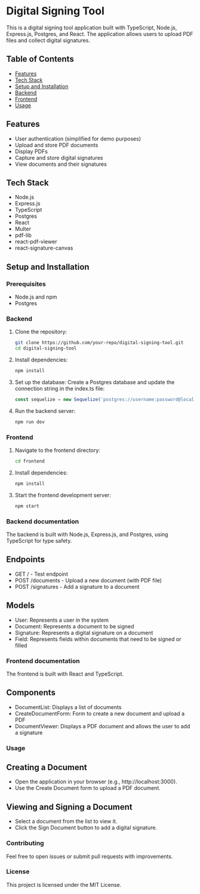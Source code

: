 # Digital Signing Tool

This is a digital signing tool application built with TypeScript, Node.js, Express.js, Postgres, and React. The application allows users to upload PDF files and collect digital signatures.

## Table of Contents

- [Features](#features)
- [Tech Stack](#tech-stack)
- [Setup and Installation](#setup-and-installation)
- [Backend](#backend)
- [Frontend](#frontend)
- [Usage](#usage)

## Features

- User authentication (simplified for demo purposes)
- Upload and store PDF documents
- Display PDFs
- Capture and store digital signatures
- View documents and their signatures

## Tech Stack

- Node.js
- Express.js
- TypeScript
- Postgres
- React
- Multer
- pdf-lib
- react-pdf-viewer
- react-signature-canvas

## Setup and Installation

### Prerequisites

- Node.js and npm
- Postgres

### Backend

1. Clone the repository:
   ```bash
   git clone https://github.com/your-repo/digital-signing-tool.git
   cd digital-signing-tool
   ```
2. Install dependencies:
    ```bash
    npm install
    ```

3. Set up the database:
Create a Postgres database and update the connection string in the index.ts file:
    ```typescript
    const sequelize = new Sequelize('postgres://username:password@localhost:5432/digital_signing_tool');
    ```

4. Run the backend server:
    ```bash
    npm run dev
    ```
    
### Frontend

1. Navigate to the frontend directory:
    ```bash    
    cd frontend
    ```
    
2. Install dependencies:
    ```bash
    npm install
    ```

3. Start the frontend development server:

    ```bash
    npm start
    ```
### Backend documentation
The backend is built with Node.js, Express.js, and Postgres, using TypeScript for type safety.

## Endpoints
* GET / - Test endpoint
* POST /documents - Upload a new document (with PDF file)
* POST /signatures - Add a signature to a document

## Models
* User: Represents a user in the system
* Document: Represents a document to be signed
* Signature: Represents a digital signature on a document
* Field: Represents fields within documents that need to be signed or filled

### Frontend documentation
The frontend is built with React and TypeScript.

## Components
* DocumentList: Displays a list of documents
* CreateDocumentForm: Form to create a new document and upload a PDF
* DocumentViewer: Displays a PDF document and allows the user to add a signature

### Usage
## Creating a Document
* Open the application in your browser (e.g., http://localhost:3000).
* Use the Create Document form to upload a PDF document.

## Viewing and Signing a Document
* Select a document from the list to view it.
* Click the Sign Document button to add a digital signature.

### Contributing
Feel free to open issues or submit pull requests with improvements.

### License
This project is licensed under the MIT License.

